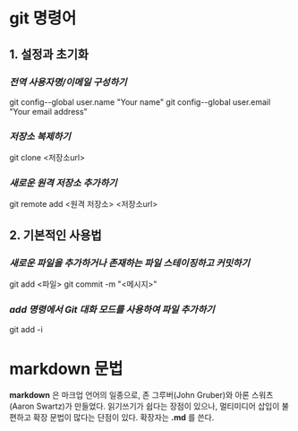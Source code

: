 # git 명령어
## 1. 설정과 초기화
### _전역 사용자명/이메일 구성하기_
git config--global user.name "Your name"
git config--global user.email "Your email address"
### _저장소 복제하기_
git clone <저장소url>
### _새로운 원격 저장소 추가하기_
git remote add <원격 저장소> <저장소url>
## 2. 기본적인 사용법
### _새로운 파일을 추가하거나 존재하는 파일 스테이징하고 커밋하기_
git add <파일>
git commit -m "<메시지>"
### _add 명령에서 Git 대화 모드를 사용하여 파일 추가하기_
git add -i


# markdown 문법
**markdown** 은 마크업 언어의 일종으로, 존 그루버(John Gruber)와 아론 스워츠(Aaron Swartz)가 만들었다.
읽기쓰기가 쉽다는 장점이 있으나, 멀티미디어 삽입이 불편하고 확장 문법이 많다는 단점이 있다.
확장자는 __.md__ 를 쓴다.
